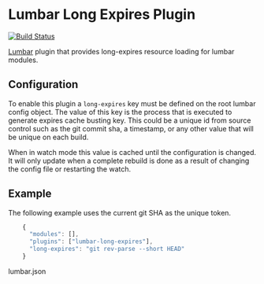 # Lumbar Long Expires Plugin

[![Build Status](https://secure.travis-ci.org/walmartlabs/lumbar-long-expires.png?branch=master)](http://travis-ci.org/walmartlabs/lumbar-long-expires)

[Lumbar](https://github.com/walmartlabs/lumbar) plugin that provides long-expires resource loading for lumbar modules.

## Configuration

To enable this plugin a `long-expires` key must be defined on the root lumbar config
object. The value of this key is the process that is executed to generate expires
cache busting key. This could be a unique id from source control such as the git
commit sha, a timestamp, or any other value that will be unique on each build.

When in watch mode this value is cached until the configuration is changed. It will
only update when a complete rebuild is done as a result of changing the config file
or restarting the watch.


## Example

The following example uses the current git SHA as the unique token.

```javascript
    {
      "modules": [],
      "plugins": ["lumbar-long-expires"],
      "long-expires": "git rev-parse --short HEAD"
    }
```
lumbar.json
